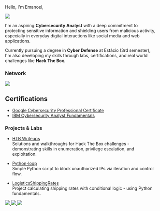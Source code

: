 Hello, I'm Emanoel,

<a href="https://www.linkedin.com/in/emanoel-aragao/"><img src="https://img.shields.io/badge/-LinkedIn-0072b1?&style=for-the-badge&logo=linkedin&logoColor=white" /></a>

I'm an aspiring **Cybersecurity Analyst** with a deep commitment to protecting sensitive information and shielding users from malicious activity, especially in everyday digital interactions like social media and web applications.

Currently pursuing a degree in **Cyber Defense** at Estácio (3rd semester), I'm also developing my skills through labs, certifications, and real world challenges like **Hack The Box**.

### Network
<div>
    <img src="https://img.shields.io/badge/-Wireshark-1679A7?&style=for-the-badge&logo=Wireshark&logoColor=white" />
</div>

## Certifications

- [Google Cybersecurity Professional Certificate](https://www.coursera.org/account/accomplishments/specialization/certificate/9KW61DPVTVP0)
- [IBM Cybersecurity Analyst Fundamentals](https://www.coursera.org/account/accomplishments/specialization/certificate/B8AF5M1S8TVT)

### Projects & Labs

- [HTB Writeups](https://github.com/EmanorlRdeA/htb-writeups)  
  Solutions and walkthroughs for Hack The Box challenges - demonstrating skills in enumeration, privilege escalation, and exploitation.

- [Python-loop](https://github.com/EmanorlRdeA/Python-loop)  
  Simple Python script to block unauthorized IPs via iteration and control flow.

- [LogisticsShippingRates](https://github.com/EmanorlRdeA/LogisticsShippingRates)  
  Project calculating shipping rates with conditional logic - using Python fundamentals.


<div>
<a href="https://www.coursera.org/account/accomplishments/verify/K3Z9D43QHTD2?utm_source=link&utm_medium=certificate&utm_content=cert_image&utm_campaign=sharing_cta&utm_product=course">
    <img src="https://img.shields.io/badge/-Cloud%20Computing-FFA500?&style=for-the-badge&logo=coursera&logoColor=white" />
</a>
<a href="https://www.coursera.org/account/accomplishments/verify/BEFFHDBVQEL7?utm_source=link&utm_medium=certificate&utm_content=cert_image&utm_campaign=sharing_cta&utm_product=course">
    <img src="https://img.shields.io/badge/-Node.js%20%26%20Express-339933?&style=for-the-badge&logo=coursera&logoColor=white" />
</a>
<a href="https://www.coursera.org/account/accomplishments/verify/6HBPDSA7SQH9">
    <img src="https://img.shields.io/badge/-HTML%2C%20CSS%2C%20JavaScript-0095D5?&style=for-the-badge&logo=coursera&logoColor=white" />
</a>
<!-- Add similar <a> tags for other certifications -->
</div>



